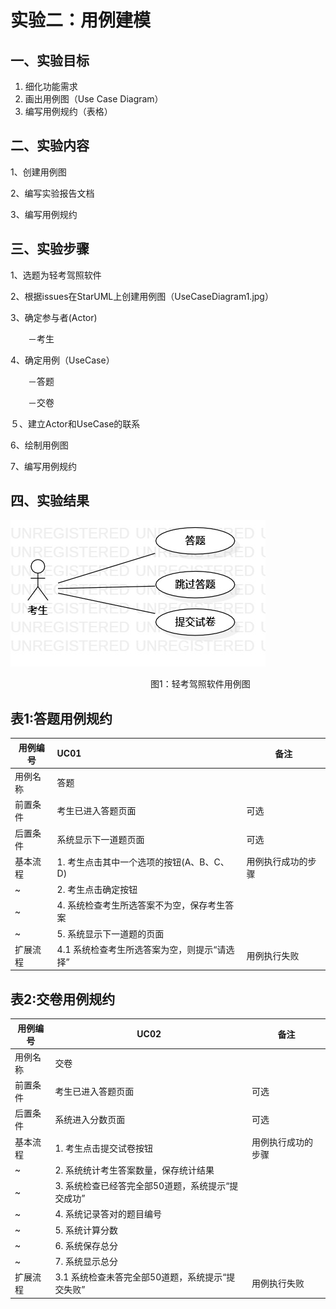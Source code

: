 # 实验二：用例建模

## 一、实验目标

1. 细化功能需求
2. 画出用例图（Use Case Diagram）
3. 编写用例规约（表格）

## 二、实验内容

1、创建用例图

2、编写实验报告文档

3、编写用例规约

## 三、实验步骤

1、选题为轻考驾照软件

2、根据issues在StarUML上创建用例图（UseCaseDiagram1.jpg）

3、确定参与者(Actor)

　　－考生

4、确定用例（UseCase）

　　－答题

　　－交卷

５、建立Actor和UseCase的联系

 6、绘制用例图

 7、编写用例规约

## 四、实验结果

![](./UseCaseDiagram1.jpg)

　　　　　　　　　　　　　　　　图1：轻考驾照软件用例图

## 表1:答题用例规约

| 用例编号 | UC01                                         | 备注               |
| -------- | :------------------------------------------- | ------------------ |
| 用例名称 | 答题                                         |                    |
| 前置条件 | 考生已进入答题页面                           | 可选               |
| 后置条件 | 系统显示下一道题页面                         | 可选               |
| 基本流程 | 1. 考生点击其中一个选项的按钮(A、B、C、D)    | 用例执行成功的步骤 |
| ~        | 2. 考生点击确定按钮                          |                    |
| ~        | 4. 系统检查考生所选答案不为空，保存考生答案  |                    |
| ~        | 5. 系统显示下一道题的页面                    |                    |
| 扩展流程 | 4.1 系统检查考生所选答案为空，则提示“请选择” | 用例执行失败       |



## 表2:交卷用例规约

| 用例编号 | UC02                                              | 备注               |
| -------- | ------------------------------------------------- | ------------------ |
| 用例名称 | 交卷                                              |                    |
| 前置条件 | 考生已进入答题页面                                | 可选               |
| 后置条件 | 系统进入分数页面                                  | 可选               |
| 基本流程 | 1. 考生点击提交试卷按钮                           | 用例执行成功的步骤 |
| ~        | 2. 系统统计考生答案数量，保存统计结果             |                    |
| ~        | 3. 系统检查已经答完全部50道题，系统提示“提交成功” |                    |
| ~        | 4. 系统记录答对的题目编号                         |                    |
| ~        | 5. 系统计算分数                                   |                    |
| ~        | 6. 系统保存总分                                   |                    |
| ~        | 7. 系统显示总分                                   |                    |
| 扩展流程 | 3.1 系统检查未答完全部50道题，系统提示“提交失败”  | 用例执行失败       |

